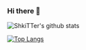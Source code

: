 ### Hi there 👋


![ShkiTTer's github stats](https://github-readme-stats.vercel.app/api?username=ShkiTTer&show_icons=true&theme=tokyonight)

[![Top Langs](https://github-readme-stats.vercel.app/api/top-langs/?username=ShkiTTer&theme=tokyonight&langs_count=10)](https://github.com/ShkiTTer/github-readme-stats)
